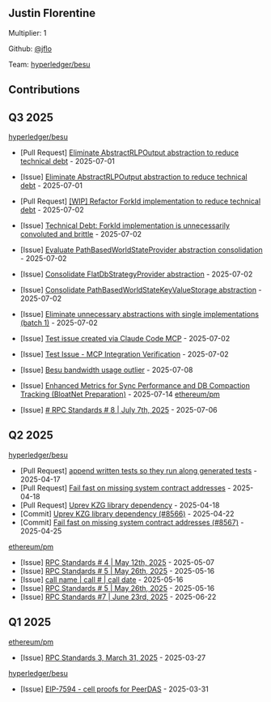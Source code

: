 
## Justin Florentine
Multiplier: 1

Github: [@jflo](https://github.com/jflo)

Team: [hyperledger/besu](https://github.com/hyperledger/besu/pulls?q=author%3Ajflo)

## Contributions

## Q3 2025


[hyperledger/besu](https://github.com/hyperledger/besu)
* [Pull Request] [Eliminate AbstractRLPOutput abstraction to reduce technical debt](https://github.com/hyperledger/besu/pull/8890) - 2025-07-01
* [Issue] [Eliminate AbstractRLPOutput abstraction to reduce technical debt](https://github.com/hyperledger/besu/issues/8889) - 2025-07-01
* [Pull Request] [[WIP] Refactor ForkId implementation to reduce technical debt](https://github.com/hyperledger/besu/pull/8904) - 2025-07-02
* [Issue] [Technical Debt: ForkId implementation is unnecessarily convoluted and brittle](https://github.com/hyperledger/besu/issues/8903) - 2025-07-02
* [Issue] [Evaluate PathBasedWorldStateProvider abstraction consolidation](https://github.com/hyperledger/besu/issues/8902) - 2025-07-02
* [Issue] [Consolidate FlatDbStrategyProvider abstraction](https://github.com/hyperledger/besu/issues/8901) - 2025-07-02
* [Issue] [Consolidate PathBasedWorldStateKeyValueStorage abstraction](https://github.com/hyperledger/besu/issues/8900) - 2025-07-02
* [Issue] [Eliminate unnecessary abstractions with single implementations (batch 1)](https://github.com/hyperledger/besu/issues/8899) - 2025-07-02
* [Issue] [Test issue created via Claude Code MCP](https://github.com/hyperledger/besu/issues/8897) - 2025-07-02
* [Issue] [Test Issue - MCP Integration Verification](https://github.com/hyperledger/besu/issues/8896) - 2025-07-02

* [Issue] [Besu bandwidth usage outlier](https://github.com/hyperledger/besu/issues/8932) - 2025-07-08
* [Issue] [Enhanced Metrics for Sync Performance and DB Compaction Tracking (BloatNet Preparation)](https://github.com/hyperledger/besu/issues/8955) - 2025-07-14
[ethereum/pm](https://github.com/ethereum/pm)
* [Issue] [# RPC Standards # 8 | July 7th, 2025](https://github.com/ethereum/pm/issues/1605) - 2025-07-06
## Q2 2025


[hyperledger/besu](https://github.com/hyperledger/besu)
* [Pull Request] [append written tests so they run along generated tests](https://github.com/hyperledger/besu/pull/8564) - 2025-04-17
* [Pull Request] [Fail fast on missing system contract addresses](https://github.com/hyperledger/besu/pull/8567) - 2025-04-18
* [Pull Request] [Uprev KZG library dependency](https://github.com/hyperledger/besu/pull/8566) - 2025-04-18
* [Commit] [Uprev KZG library dependency (#8566)](https://github.com/hyperledger/besu/commit/248398d65925f595dd9a79a37059c1eb05d38392) - 2025-04-22
* [Commit] [Fail fast on missing system contract addresses (#8567)](https://github.com/hyperledger/besu/commit/f89f214ae524f0ece9b2615cd300d4c52572f375) - 2025-04-25

[ethereum/pm](https://github.com/ethereum/pm)
* [Issue] [RPC Standards # 4 | May 12th, 2025](https://github.com/ethereum/pm/issues/1529) - 2025-05-07
* [Issue] [RPC Standards # 5 | May 26th, 2025](https://github.com/ethereum/pm/issues/1546) - 2025-05-16
* [Issue] [call name | call # | call date](https://github.com/ethereum/pm/issues/1545) - 2025-05-16
* [Issue] [RPC Standards # 5 | May 26th, 2025](https://github.com/ethereum/pm/issues/1544) - 2025-05-16
* [Issue] [RPC Standards #7 | June 23rd, 2025](https://github.com/ethereum/pm/issues/1585) - 2025-06-22
## Q1 2025

[ethereum/pm](https://github.com/ethereum/pm)
* [Issue] [RPC Standards 3, March 31, 2025](https://github.com/ethereum/pm/issues/1413) - 2025-03-27

[hyperledger/besu](https://github.com/hyperledger/besu)
* [Issue] [EIP-7594 - cell proofs for PeerDAS](https://github.com/hyperledger/besu/issues/8497) - 2025-03-31
